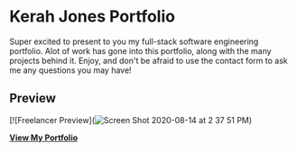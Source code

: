 # Kerah Jones Portfolio
Super excited to present to you my full-stack software engineering portfolio. Alot of work has gone into this portfolio, along with the many projects behind it. Enjoy, and don't be afraid to use the contact form to ask me any questions you may have!

## Preview

[![Freelancer Preview](![Screen Shot 2020-08-14 at 2 37 51 PM](https://user-images.githubusercontent.com/65182743/90282130-d834d800-de3b-11ea-89fa-b7ef68399b3f.png))

**[View My Portfolio](https://kerah-jones.github.io/)**




